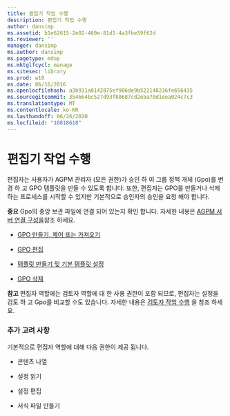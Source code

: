 ```yaml
---
title: 편집기 작업 수행
description: 편집기 작업 수행
author: dansimp
ms.assetid: b1e62615-2e02-460e-81d1-4a3fbe59f62d
ms.reviewer: ''
manager: dansimp
ms.author: dansimp
ms.pagetype: mdop
ms.mktglfcycl: manage
ms.sitesec: library
ms.prod: w10
ms.date: 06/16/2016
ms.openlocfilehash: a3b911a0142875ef906de9b522148236fe656435
ms.sourcegitcommit: 354664bc527d93f80687cd2eba70d1eea024c7c3
ms.translationtype: MT
ms.contentlocale: ko-KR
ms.lasthandoff: 06/26/2020
ms.locfileid: "10818618"
---
```

# 편집기 작업 수행


편집자는 사용자가 AGPM 관리자 (모든 권한)가 승인 하 여 그룹 정책 개체 (Gpo)를 변경 하 고 GPO 템플릿을 만들 수 있도록 합니다. 또한, 편집자는 GPO를 만들거나 삭제 하는 프로세스를 시작할 수 있지만 기본적으로 승인자의 승인을 요청 해야 합니다.

**중요**  Gpo의 중앙 보관 파일에 연결 되어 있는지 확인 합니다. 자세한 내용은 [AGPM 서버 연결 구성을](configure-the-agpm-server-connection-reviewer.md)참조 하세요.

 

-   [GPO 만들기, 제어 또는 가져오기](creating-controlling-or-importing-a-gpo-editor.md)

-   [GPO 편집](editing-a-gpo.md)

-   [템플릿 만들기 및 기본 템플릿 설정](creating-a-template-and-setting-a-default-template.md)

-   [GPO 삭제](delete-a-gpo-editor.md)

**참고**  편집자 역할에는 검토자 역할에 대 한 사용 권한이 포함 되므로, 편집자는 설정을 검토 하 고 Gpo를 비교할 수도 있습니다. 자세한 내용은 [검토자 작업 수행](performing-reviewer-tasks.md) 을 참조 하세요.

 

### 추가 고려 사항

기본적으로 편집자 역할에 대해 다음 권한이 제공 됩니다.

-   콘텐츠 나열

-   설정 읽기

-   설정 편집

-   서식 파일 만들기

 

 






